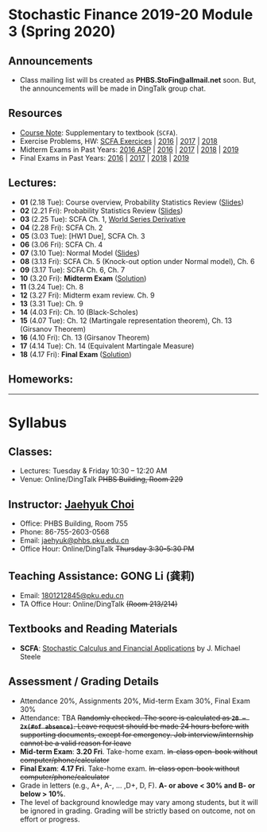 # Stochastic Finance 2019-20 Module 3 (Spring 2020)

## Announcements
* Class mailing list will bs created as __PHBS.StoFin@allmail.net__ soon. But, the announcements will be made in DingTalk group chat.
<!--
* Before final exam, I will have an extended office hour on 4.18, __8-11 PM__
* Before midterm exam, I will have an extended office hour on 3.21, __2-6 PM__
-->

## Resources
* [Course Note](files/SCFA_Notes.pdf): Supplementary to textbook (`SCFA`).
* Exercise Problems, HW: [SCFA Exercices](files/SCFA_Exercise_Solution.pdf) | [2016](files/SF2016_HW_Solution.pdf) | [2017](files/SF2017_HW_Solution.pdf) | [2018](files/SF2018_HW_Solution.pdf)
* Midterm Exams in Past Years: [2016 ASP](files/ASP2016_Midterm.pdf) | [2016](files/SF2016_Midterm.pdf) | [2017](files/SF2017_Midterm.pdf) | [2018](files/SF2018_Midterm.pdf) | [2019](files/SF2019_Midterm.pdf) 
* Final Exams in Past Years: [2016](files/SF2016_Final.pdf) | [2017](files/SF2017_Final.pdf) |
[2018](files/SF2018_Final.pdf) | [2019](files/SF2019_Final.pdf) 

## Lectures: 
* __01__ (2.18 Tue): Course overview, Probability Statistics Review ([Slides](files/Prob_Stat_Review.pdf))
* __02__ (2.21 Fri): Probability Statistics Review ([Slides](files/Prob_Stat_Review.pdf))
* __03__ (2.25 Tue): SCFA Ch. 1, [World Series Derivative](files/World_Series.pdf)
* __04__ (2.28 Fri): SCFA Ch. 2
* __05__ (3.03 Tue): [HW1 Due], SCFA Ch. 3
* __06__ (3.06 Fri): SCFA Ch. 4
* __07__ (3.10 Tue): Normal Model ([Slides](files/Normal_Model.pdf))
* __08__ (3.13 Fri): SCFA Ch. 5 (Knock-out option under Normal model), Ch. 6
* __09__ (3.17 Tue): SCFA Ch. 6, Ch. 7
* __10__ (3.20 Fri): __Midterm Exam__ ([Solution](files/SF2019_Midterm.pdf))
* __11__ (3.24 Tue): Ch. 8
* __12__ (3.27 Fri): Midterm exam review. Ch. 9
* __13__ (3.31 Tue): Ch. 9
* __14__ (4.03 Fri): Ch. 10 (Black-Scholes)
* __15__ (4.07 Tue): Ch. 12 (Martingale representation theorem), Ch. 13 (Girsanov Theorem)
* __16__ (4.10 Fri): Ch. 13 (Girsanov Theorem)
* __17__ (4.14 Tue): Ch. 14 (Equivalent Martingale Measure)
* __18__ (4.17 Fri): __Final Exam__ ([Solution](files/SF2019_Final.pdf))
<!--
* __01__ (2.19 Tue): Course overview ([Syllabus](files/syllabus.pdf)), Probability Statistics Review ([Slides](files/Prob_Stat_Review.pdf))
* __02__ (2.22 Fri): Probability Statistics Review ([Slides](files/Prob_Stat_Review.pdf)), [World Series Derivative](files/World_Series.pdf)
* __03__ (2.26 Tue): SCFA Ch. 1
* __04__ (3.01 Fri): SCFA Ch. 2
* __05__ (3.05 Tue): [HW1 Due], SCFA Ch. 3
* __06__ (3.08 Fri): SCFA Ch. 4
* __07__ (3.12 Tue): Normal Model ([Slides](files/Normal_Model.pdf))
* __08__ (3.15 Fri): SCFA Ch. 5 (Knock-out option under Normal model), Ch. 6
* __09__ (3.19 Tue): [HW2 Due], SCFA Ch. 6, Ch. 7
* __10__ (3.22 Fri): SCFA Ch. 7, Past midterm problem review
* __11__ (3.26 Tue): __MIDTERM EXAM__ ([Solution](files/SF2018_Midterm.pdf))
* __12__ (3.29 Fri): SCFA Ch. 8
* __13__ (4.02 Tue): SCFA Ch. 9,
* __14__ (4.03 Wed): __RESCHEDULE__ Ch. 10 (Black-Scholes)
* __15__ (4.09 Tue): Midterm exam review. SCFA Ch. 12 (Martingale representation theorem)
* __16__ (4.12 Fri): SCFA Ch. 13 (Girsanov Theorem)
* __17__ (4.16 Tue): SCFA Ch. 14 (Equivalent Martingale Measure)
* __18__ (4.19 Fri): [HW 3 Due] __FINAL EXAM__ ([Solution](files/SF2018_Final.pdf))
-->

## Homeworks: 
<!--
### __Set 1__: __SCFA__ Exercise Problem 1.1 and 1.3 [Due by 3.05 Tues. Submit in class]: [Solution](files/SF2018_HW_Solution.pdf)
### __Set 2__: [HW 2](files/SF2018_HW_Solution.pdf) [Due by 3.16 Tues. Submit in class]
### __Set 3__: __SCFA__ Exercise 6.1, 6.2. [2017 Final Exam](files/SF2017_Final.pdf) Problem 4 (Interest rate and bond price SDE) and one more question: [Solution](files/SF2018_HW_Solution.pdf)
-->

***
# Syllabus

## Classes:
* Lectures: Tuesday & Friday 10:30 – 12:20 AM
* Venue: Online/DingTalk ~~PHBS Building, Room 229~~

## Instructor: [Jaehyuk Choi](http://www.jaehyukchoi.net/phbs_en)
* Office: PHBS Building, Room 755
* Phone: 86-755-2603-0568
* Email: jaehyuk@phbs.pku.edu.cn
* Office Hour: Online/DingTalk ~~Thursday 3:30-5:30 PM~~

## Teaching Assistance: GONG Li (龚莉)
* Email: 1801212845@pku.edu.cn
* TA Office Hour: Online/DingTalk ~~(Room 213/214)~~

## Textbooks and Reading Materials
* __SCFA__: [Stochastic Calculus and Financial Applications](http://www-stat.wharton.upenn.edu/~steele/StochasticCalculus.html) by J. Michael Steele

## Assessment / Grading Details
* Attendance 20%, Assignments 20%, Mid-term Exam 30%, Final Exam 30%
* Attendance: TBA ~~Randomly checked. The score is calculated as __`20 – 2x(#of absence)`__. Leave request should be made 24 hours before with supporting documents, except for emergency. Job interview/internship cannot be a valid reason for leave~~
* __Mid-term Exam__: __3.20 Fri__. Take-home exam. ~~In-class open-book without computer/phone/calculator~~
* __Final Exam__: __4.17 Fri__. Take-home exam. ~~In-class open-book without computer/phone/calculator~~
* Grade in letters (e.g., A+, A-, ... ,D+, D, F). __A- or above < 30% and B- or below > 10%__.
* The level of background knowledge may vary among students, but it will be ignored in grading. Grading will be strictly based on outcome, not on effort or progress.
